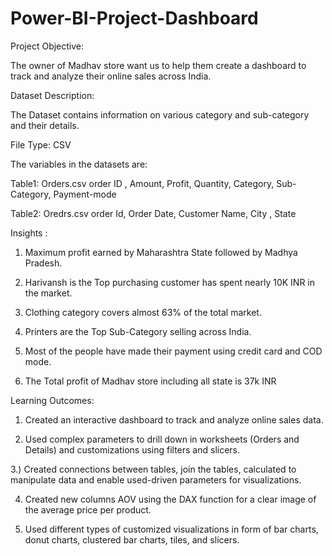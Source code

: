 # Power-BI-Project-Dashboard
Project Objective: 

The owner of Madhav store want us to help them create a dashboard to track and analyze their online sales across India.

Dataset Description:


The Dataset contains information on various category and sub-category and their details.

File Type: CSV

The variables in the datasets are:

Table1: Orders.csv
order ID , Amount, Profit, Quantity, Category, Sub-Category, Payment-mode

Table2: Oredrs.csv
order Id, Order Date, Customer Name, City , State

Insights :

1) Maximum profit earned by Maharashtra State followed by Madhya Pradesh.

2) Harivansh is the Top purchasing customer has spent nearly 10K INR in the market.

3) Clothing category covers almost 63% of the total market.

4) Printers are the Top Sub-Category selling across India.

5) Most of the people have made their payment using credit card and COD mode.

6) The Total profit of Madhav store including all state is 37k INR


Learning Outcomes:

1) Created an interactive dashboard to track and analyze online sales data.

2) Used complex parameters to drill down in worksheets (Orders and Details) and customizations using filters and slicers.

3.) Created connections between tables, join the tables, calculated to manipulate data and enable used-driven parameters for visualizations.

4) Created new columns AOV using the DAX function for a clear image of the average price per product.

5) Used different types of customized visualizations in form of bar charts, donut charts, clustered bar charts, tiles, and slicers.

